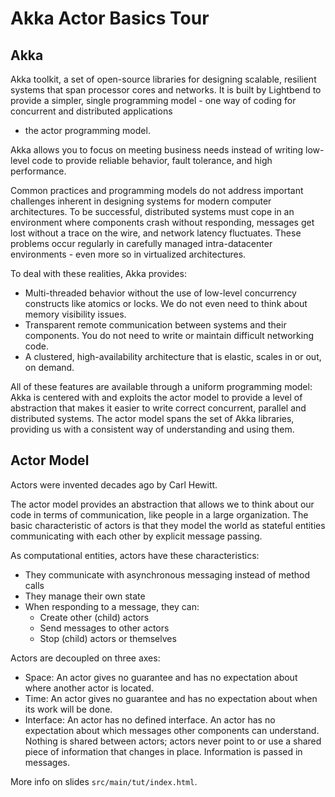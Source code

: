 # Akka Actor Basics Tour

## Akka

Akka toolkit, a set of open-source libraries for designing scalable, resilient systems 
that span processor cores and networks. It is built by Lightbend to provide a simpler, 
single programming model - one way of coding for concurrent and distributed applications
- the actor programming model.
 
Akka allows you to focus on meeting business needs instead of writing low-level 
code to provide reliable behavior, fault tolerance, and high performance.

Common practices and programming models do not address important challenges 
inherent in designing systems for modern computer architectures. To be successful, 
distributed systems must cope in an environment where components crash without 
responding, messages get lost without a trace on the wire, and network latency 
fluctuates. These problems occur regularly in carefully managed intra-datacenter 
environments - even more so in virtualized architectures.

To deal with these realities, Akka provides:

- Multi-threaded behavior without the use of low-level concurrency constructs 
like atomics or locks. We do not even need to think about memory visibility issues.
- Transparent remote communication between systems and their components. You do 
not need to write or maintain difficult networking code.
- A clustered, high-availability architecture that is elastic, scales in or out, 
on demand.

All of these features are available through a uniform programming model: Akka is 
centered with and exploits the actor model to provide a level of abstraction 
that makes it easier to write correct concurrent, parallel and distributed 
systems. The actor model spans the set of Akka libraries, providing us with a 
consistent way of understanding and using them.

## Actor Model

Actors were invented decades ago by Carl Hewitt.

The actor model provides an abstraction that allows we to think about our code 
in terms of communication, like people in a large organization. The basic 
characteristic of actors is that they model the world as stateful entities 
communicating with each other by explicit message passing.

As computational entities, actors have these characteristics:

- They communicate with asynchronous messaging instead of method calls
- They manage their own state
- When responding to a message, they can:
  - Create other (child) actors
  - Send messages to other actors
  - Stop (child) actors or themselves

Actors are decoupled on three axes:
- Space: An actor gives no guarantee and has no expectation about where another actor is located.
- Time: An actor gives no guarantee and has no expectation about when its work will be done.
- Interface: An actor has no defined interface. An actor has no expectation 
about which messages other components can understand. Nothing is shared between 
actors; actors never point to or use a shared piece of information that changes 
in place. Information is passed in messages.

More info on slides `src/main/tut/index.html`.

